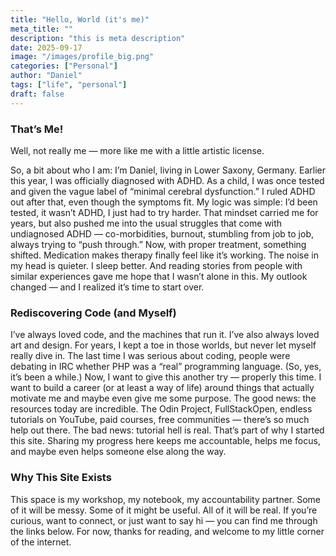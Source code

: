 ```yaml
---
title: "Hello, World (it's me)"
meta_title: ""
description: "this is meta description"
date: 2025-09-17
image: "/images/profile_big.png"
categories: ["Personal"]
author: "Daniel"
tags: ["life", "personal"]
draft: false
---
```


### That’s Me!

Well, not really me — more like me with a little artistic license.

So, a bit about who I am:
I’m Daniel, living in Lower Saxony, Germany. Earlier this year, I was officially diagnosed with ADHD. As a child, I was once tested and given the vague label of “minimal cerebral dysfunction.” I ruled ADHD out after that, even though the symptoms fit. My logic was simple: I’d been tested, it wasn’t ADHD, I just had to try harder.
That mindset carried me for years, but also pushed me into the usual struggles that come with undiagnosed ADHD — co-morbidities, burnout, stumbling from job to job, always trying to “push through.”
Now, with proper treatment, something shifted. Medication makes therapy finally feel like it’s working. The noise in my head is quieter. I sleep better. And reading stories from people with similar experiences gave me hope that I wasn’t alone in this. My outlook changed — and I realized it’s time to start over.

### Rediscovering Code (and Myself)

I’ve always loved code, and the machines that run it. I’ve also always loved art and design. For years, I kept a toe in those worlds, but never let myself really dive in. The last time I was serious about coding, people were debating in IRC whether PHP was a “real” programming language. (So, yes, it’s been a while.)
Now, I want to give this another try — properly this time. I want to build a career (or at least a way of life) around things that actually motivate me and maybe even give me some purpose.
The good news: the resources today are incredible. The Odin Project, FullStackOpen, endless tutorials on YouTube, paid courses, free communities — there’s so much help out there. The bad news: tutorial hell is real. That’s part of why I started this site. Sharing my progress here keeps me accountable, helps me focus, and maybe even helps someone else along the way.

### Why This Site Exists

This space is my workshop, my notebook, my accountability partner. Some of it will be messy. Some of it might be useful. All of it will be real.
If you’re curious, want to connect, or just want to say hi — you can find me through the links below. For now, thanks for reading, and welcome to my little corner of the internet.
